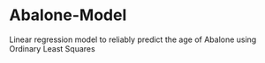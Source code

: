 # Abalone-Model
 Linear regression model to reliably predict the age of Abalone using Ordinary Least Squares
